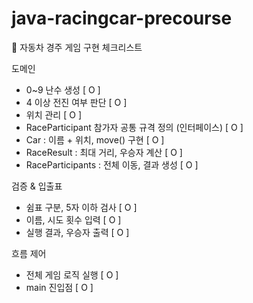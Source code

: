 # java-racingcar-precourse


🚗 자동차 경주 게임 구현 체크리스트

 도메인
 
  - 0~9 난수 생성 [ O ]
  - 4 이상 전진 여부 판단 [ O ]
  - 위치 관리 [ O ]
  - RaceParticipant 참가자 공통 규격 정의 (인터페이스) [ O ]
  - Car : 이름 + 위치, move() 구현 [ O ]
  - RaceResult : 최대 거리, 우승자 계산 [ O ]
  - RaceParticipants : 전체 이동, 결과 생성 [ O ]

 검증 & 입출표 
  - 쉼표 구분, 5자 이하 검사 [ O ]
  - 이름, 시도 횟수 입력 [ O ]
  - 실행 결과, 우승자 출력 [ O ]

흐름 제어
  - 전체 게임 로직 실행 [ O ]
  - main 진입점 [ O ]
